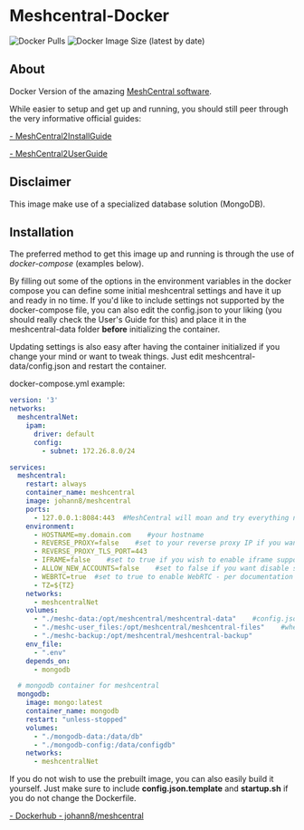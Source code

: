 # Meshcentral-Docker
![Docker Pulls](https://img.shields.io/docker/pulls/johann8/meshcentral?style=flat-square)
![Docker Image Size (latest by date)](https://img.shields.io/docker/image-size/johann8/meshcentral)

## About
Docker Version of the amazing [MeshCentral software](https://github.com/Ylianst/MeshCentral).

While easier to setup and get up and running, you should still peer through the very informative official guides:

[- MeshCentral2InstallGuide](https://info.meshcentral.com/downloads/MeshCentral2/MeshCentral2InstallGuide.pdf)

[- MeshCentral2UserGuide](https://info.meshcentral.com/downloads/MeshCentral2/MeshCentral2UserGuide.pdf)

## Disclaimer

This image  make use of a specialized database solution (MongoDB).

## Installation

The preferred method to get this image up and running is through the use of *docker-compose* (examples below).

By filling out some of the options in the environment variables in the docker compose you can define some initial meshcentral settings and have it up and ready in no time. If you'd like to include settings not supported by the docker-compose file, you can also edit the config.json to your liking (you should really check the User's Guide for this) and place it in the meshcentral-data folder **before** initializing the container.

Updating settings is also easy after having the container initialized if you change your mind or want to tweak things. Just edit meshcentral-data/config.json and restart the container.

docker-compose.yml example:
```yaml
version: '3'
networks:
  meshcentralNet:
    ipam:
      driver: default
      config:
        - subnet: 172.26.8.0/24

services:
  meshcentral:
    restart: always
    container_name: meshcentral
    image: johann8/meshcentral
    ports:
      - 127.0.0.1:8084:443  #MeshCentral will moan and try everything not to use port 80, but you can also use it if you so desire, just change the config.json according to your needs
    environment:
      - HOSTNAME=my.domain.com    #your hostname
      - REVERSE_PROXY=false    #set to your reverse proxy IP if you want to put meshcentral behind a reverse proxy
      - REVERSE_PROXY_TLS_PORT=443
      - IFRAME=false    #set to true if you wish to enable iframe support
      - ALLOW_NEW_ACCOUNTS=false    #set to false if you want disable self-service creation of new accounts besides the first (admin)
      - WEBRTC=true  #set to true to enable WebRTC - per documentation it is not officially released with meshcentral, but is solid enough to work with. Use with caution
      - TZ=${TZ}
    networks:
      - meshcentralNet
    volumes:
      - "./meshc-data:/opt/meshcentral/meshcentral-data"    #config.json and other important files live here. A must for data persistence
      - "./meshc-user_files:/opt/meshcentral/meshcentral-files"    #where file uploads for users live
      - "./meshc-backup:/opt/meshcentral/meshcentral-backup"
    env_file:
      - ".env"
    depends_on:
      - mongodb

  # mongodb container for meshcentral
  mongodb:
    image: mongo:latest
    container_name: mongodb
    restart: "unless-stopped"
    volumes:
      - "./mongodb-data:/data/db"
      - "./mongodb-config:/data/configdb"
    networks:
      - meshcentralNet
```

If you do not wish to use the prebuilt image, you can also easily build it yourself. Just make sure to include **config.json.template** and **startup.sh** if you do not change the Dockerfile.

[- Dockerhub - johann8/meshcentral](https://hub.docker.com/repository/docker/johann8/meshcentral)
